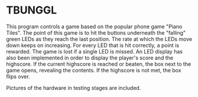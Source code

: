 # TBUNGGL
This program controls a game based on the popular phone game "Piano Tiles". The point of this game
is to hit the buttons underneath the "falling" green LEDs as they reach the last position. The rate at which the LEDs
move down keeps on increasing. For every LED that is hit correctly, a point is rewarded. The game is lost if a single
LED is missed. An LED display has also been implemented in order to display the player's score and the highscore. If
the current highscore is reached or beaten, the box next to the game opens, revealing the contents. If the highscore
is not met, the box flips over.

Pictures of the hardware in testing stages are included.
